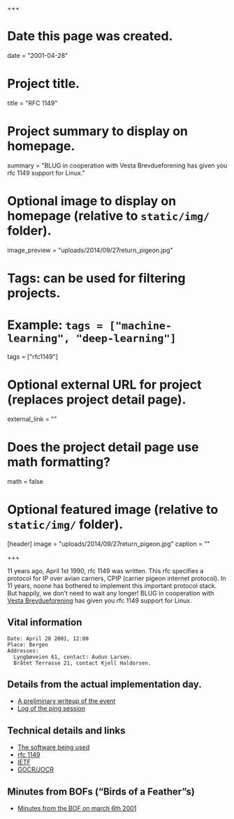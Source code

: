 +++
# Date this page was created.
date = "2001-04-28"

# Project title.
title = "RFC 1149"

# Project summary to display on homepage.
summary = "BLUG in cooperation with Vesta Brevdueforening has given you rfc 1149 support for Linux."

# Optional image to display on homepage (relative to `static/img/` folder).
image_preview = "uploads/2014/09/27return_pigeon.jpg"

# Tags: can be used for filtering projects.
# Example: `tags = ["machine-learning", "deep-learning"]`
tags = ["rfc1149"]

# Optional external URL for project (replaces project detail page).
external_link = ""

# Does the project detail page use math formatting?
math = false

# Optional featured image (relative to `static/img/` folder).
[header]
image = "uploads/2014/09/27return_pigeon.jpg"
caption = ""

+++

11 years ago, April 1st 1990, rfc 1149 was written. This rfc specifies a protocol for IP over avian carriers, CPIP (carrier pigeon internet protocol). In 11 years, noone has bothered to implement this important protocol stack. But happily, we don’t need to wait any longer! BLUG in cooperation with [Vesta Brevdueforening](http://dueforening.tripod.com/index.htm) has given you rfc 1149 support for Linux.

## Vital information

    Date: April 28 2001, 12:00
    Place: Bergen
    Addresses:
      Lyngbøveien 61, contact: Audun Larsen.
      Bråtet Terrasse 21, contact Kjell Haldorsen.

## Details from the actual implementation day.
- [A preliminary writeup of the event](/rfc1149/writeup/)
- [Log of the ping session](/rfc1149/pinglogg.txt)

## Technical details and links
- [The software being used](https://web.archive.org/web/20140706035602/http://www.blug.linux.no/rfc1149/pigeonware-0.15.tar.gz)
- [rfc 1149](http://www.ietf.org/rfc/rfc1149.txt?number=1149)
- [IETF](http://www.ietf.org/)
- [GOCR/JOCR](http://jocr.sourceforge.net/)

## Minutes from BOFs (“Birds of a Feather”s)
- [Minutes from the BOF on march 6th 2001](/rfc1149/minutes1/)
